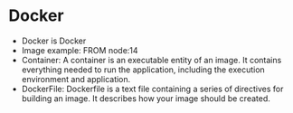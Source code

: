 # Docker
- Docker is Docker
- Image example: FROM node:14
- Container: A container is an executable entity of an image. It contains everything needed to run the application, including the execution environment and application.
- DockerFile: Dockerfile is a text file containing a series of directives for building an image. It describes how your image should be created.
